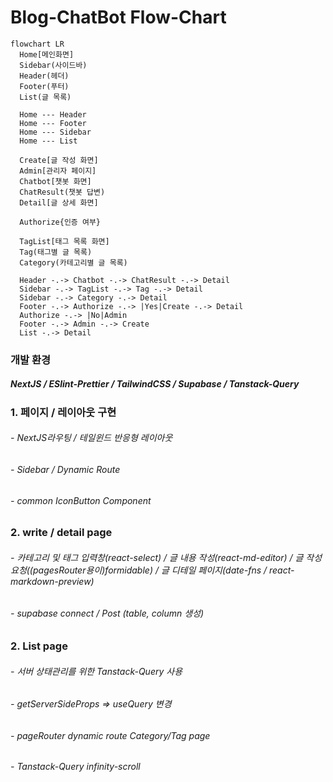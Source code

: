 # Blog-ChatBot Flow-Chart

```mermaid
flowchart LR
  Home[메인화면]
  Sidebar(사이드바)
  Header(헤더)
  Footer(푸터)
  List(글 목록)

  Home --- Header
  Home --- Footer
  Home --- Sidebar
  Home --- List

  Create[글 작성 화면]
  Admin[관리자 페이지]
  Chatbot[챗봇 화면]
  ChatResult(챗봇 답변)
  Detail[글 상세 화면]

  Authorize{인증 여부}

  TagList[태그 목록 화면]
  Tag(태그별 글 목록)
  Category(카테고리별 글 목록)

  Header -.-> Chatbot -.-> ChatResult -.-> Detail
  Sidebar -.-> TagList -.-> Tag -.-> Detail
  Sidebar -.-> Category -.-> Detail
  Footer -.-> Authorize -.-> |Yes|Create -.-> Detail
  Authorize -.-> |No|Admin
  Footer -.-> Admin -.-> Create
  List -.-> Detail
```

### 개발 환경

##### NextJS / ESlint-Prettier / TailwindCSS / Supabase / Tanstack-Query

### 1. 페이지 / 레이아웃 구현

###### - NextJS라우팅 / 테일윈드 반응형 레이아웃

###### - Sidebar / Dynamic Route

###### - common IconButton Component

##

### 2. write / detail page

###### - 카테고리 및 태그 입력창(react-select) / 글 내용 작성(react-md-editor) / 글 작성 요청((pagesRouter용이)formidable) / 글 디테일 페이지(date-fns / react-markdown-preview)

###### - supabase connect / Post (table, column 생성)

### 2. List page

###### - 서버 상태관리를 위한 Tanstack-Query 사용

###### - getServerSideProps => useQuery 변경

###### - pageRouter dynamic route Category/Tag page

###### - Tanstack-Query infinity-scroll
